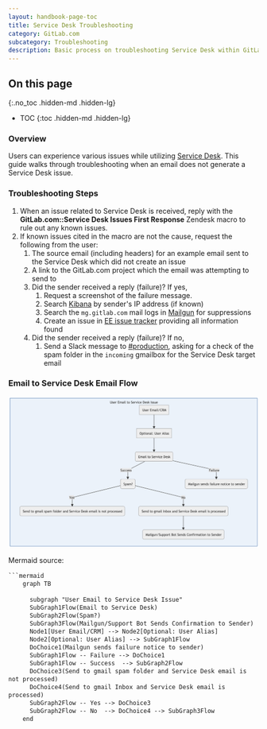 ```yaml
---
layout: handbook-page-toc
title: Service Desk Troubleshooting
category: GitLab.com
subcategory: Troubleshooting
description: Basic process on troubleshooting Service Desk within GitLab.com.
---
```


## On this page
{:.no_toc .hidden-md .hidden-lg}

- TOC
{:toc .hidden-md .hidden-lg}

### Overview

Users can experience various issues while utilizing [Service Desk](https://docs.gitlab.com/ee/user/project/service_desk.html). This guide walks through troubleshooting when an email does not generate a Service Desk issue.


### Troubleshooting Steps

1. When an issue related to Service Desk is received, reply with the **GitLab.com::Service Desk Issues First Response** Zendesk macro to rule out any known issues.
1. If known issues cited in the macro are not the cause, request the following from the user:
    1. The source email (including headers) for an example email sent to the Service Desk which did not create an issue
    1. A link to the GitLab.com project which the email was attempting to send to
    1. Did the sender received a reply (failure)? If yes,
        1. Request a screenshot of the failure message.
        1. Search [Kibana](https://log.gprd.gitlab.net/app/kibana#/) by sender's IP address (if known)
        1. Search the `mg.gitlab.com` mail logs in [Mailgun](https://app.mailgun.com/app/sending/domains/mg.gitlab.com/) for suppressions
        1. Create an issue in [EE issue tracker](https://gitlab.com/gitlab-org/gitlab-ee/issues) providing all information found
    1. Did the sender received a reply (failure)? If no,
        1. Send a Slack message to [#production](https://gitlab.slack.com/messages/C101F3796), asking for a check of the spam folder in the `incoming` gmailbox for the Service Desk target email

### Email to Service Desk Email Flow

![Service Desk Troubleshooting Flowchart](assets/service-desk-troubleshooting-workflow.png)

Mermaid source:
```
```mermaid
    graph TB

      subgraph "User Email to Service Desk Issue"
      SubGraph1Flow(Email to Service Desk)
      SubGraph2Flow(Spam?)
      SubGraph3Flow(Mailgun/Support Bot Sends Confirmation to Sender)
      Node1[User Email/CRM] --> Node2[Optional: User Alias]
      Node2[Optional: User Alias] --> SubGraph1Flow
      DoChoice1(Mailgun sends failure notice to sender)
      SubGraph1Flow -- Failure --> DoChoice1
      SubGraph1Flow -- Success  --> SubGraph2Flow
      DoChoice3(Send to gmail spam folder and Service Desk email is not processed)
      DoChoice4(Send to gmail Inbox and Service Desk email is processed)
      SubGraph2Flow -- Yes --> DoChoice3
      SubGraph2Flow -- No  --> DoChoice4 --> SubGraph3Flow
    end
```
```
